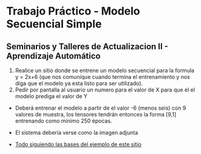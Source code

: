 # Trabajo Práctico - Modelo Secuencial Simple
## Seminarios y Talleres de Actualizacion II - Aprendizaje Automático
1.  Realice un sitio donde se entrene un modelo secuencial para la formula 
y = 2x+6  (que nos comunique cuando termina el entrenamiento y nos diga que el modelo ya esta listo para ser utilizado).
2. Pedir por pantalla al usuario un numero para el valor de X para que el el modelo prediga el valor de Y

- Deberá entrenar el modelo a partir de el valor -6 (menos seis) con 9 valores de muestra, los tensores tendrán entonces la forma [9,1] entrenando como mínimo 250 épocas. 
- El sistema debería verse como la imagen adjunta

- [Todo siguiendo las bases del ejemplo de este sitio](https://www.youtube.com/watch?v=ZMkYL942RBw)